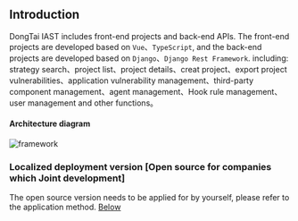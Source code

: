 ## Introduction

DongTai IAST includes front-end projects and back-end APIs. The front-end projects are developed based on `Vue`、`TypeScript`, and the back-end projects are developed based on `Django`、`Django Rest Framework`. including: strategy search、project list、project details、creat project、export project vulnerabilities、application vulnerability management、third-party component management、agent management、Hook rule management、user management and other functions。

#### Architecture diagram

![framework](../assets/deploy/framework.png)

### Localized deployment version [Open source for companies which Joint development]
The open source version needs to be applied for by yourself, please refer to the application method. [Below](https://jinshuju.net/f/PKPl99)
